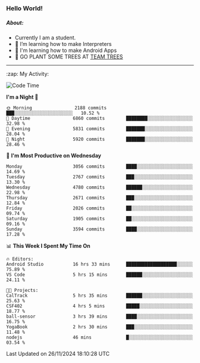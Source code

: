 ### Hello World!

##### About:
- Currently I am a student.
- 🌱 I’m learning how to make Interpreters
- 🌱 I'm learning how to make Android Apps
- 🌱 GO PLANT SOME TREES AT [TEAM TREES](https://teamtrees.org/)

---
  <summary>:zap: My Activity:</summary>
  
<!--START_SECTION:waka-->
![Code Time](http://img.shields.io/badge/Code%20Time-1%2C640%20hrs%2035%20mins-blue)

**I'm a Night 🦉** 

```text
🌞 Morning                2188 commits        ███░░░░░░░░░░░░░░░░░░░░░░   10.52 % 
🌆 Daytime                6860 commits        ████████░░░░░░░░░░░░░░░░░   32.98 % 
🌃 Evening                5831 commits        ███████░░░░░░░░░░░░░░░░░░   28.04 % 
🌙 Night                  5920 commits        ███████░░░░░░░░░░░░░░░░░░   28.46 % 
```
📅 **I'm Most Productive on Wednesday** 

```text
Monday                   3056 commits        ████░░░░░░░░░░░░░░░░░░░░░   14.69 % 
Tuesday                  2767 commits        ███░░░░░░░░░░░░░░░░░░░░░░   13.30 % 
Wednesday                4780 commits        ██████░░░░░░░░░░░░░░░░░░░   22.98 % 
Thursday                 2671 commits        ███░░░░░░░░░░░░░░░░░░░░░░   12.84 % 
Friday                   2026 commits        ██░░░░░░░░░░░░░░░░░░░░░░░   09.74 % 
Saturday                 1905 commits        ██░░░░░░░░░░░░░░░░░░░░░░░   09.16 % 
Sunday                   3594 commits        ████░░░░░░░░░░░░░░░░░░░░░   17.28 % 
```


📊 **This Week I Spent My Time On** 

```text
🔥 Editors: 
Android Studio           16 hrs 33 mins      ███████████████████░░░░░░   75.89 % 
VS Code                  5 hrs 15 mins       ██████░░░░░░░░░░░░░░░░░░░   24.11 % 

🐱‍💻 Projects: 
CalTrack                 5 hrs 35 mins       ██████░░░░░░░░░░░░░░░░░░░   25.63 % 
CSF402                   4 hrs 5 mins        █████░░░░░░░░░░░░░░░░░░░░   18.77 % 
ball-sensor              3 hrs 39 mins       ████░░░░░░░░░░░░░░░░░░░░░   16.75 % 
YogaBook                 2 hrs 30 mins       ███░░░░░░░░░░░░░░░░░░░░░░   11.48 % 
nodejs                   46 mins             █░░░░░░░░░░░░░░░░░░░░░░░░   03.54 % 
```


 Last Updated on 26/11/2024 18:10:28 UTC
<!--END_SECTION:waka-->
